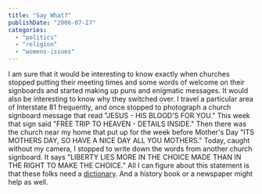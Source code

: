 ```yaml
---
title: "Say What?"
publishDate: "2006-07-27"
categories: 
  - "politics"
  - "religion"
  - "womens-issues"
---
```


I am sure that it would be interesting to know exactly when churches stopped putting their meeting times and some words of welcome on their signboards and started making up puns and enigmatic messages. It would also be interesting to know why they switched over. I travel a particular area of Interstate 81 frequently, and once stopped to photograph a church signboard message that read "JESUS - HIS BLOOD'S FOR YOU." This week that sign said "FREE TRIP TO HEAVEN - DETAILS INSIDE." Then there was the church near my home that put up for the week before Mother's Day "ITS MOTHERS DAY, SO HAVE A NICE DAY ALL YOU MOTHERS." Today, caught without my camera, I stopped to write down the words from another church signboard. It says "LIBERTY LIES MORE IN THE CHOICE MADE THAN IN THE RIGHT TO MAKE THE CHOICE." All I can figure about this statement is that these folks need a [dictionary](http://dictionary.reference.com/browse/Liberty). And a history book or a newspaper might help as well.
